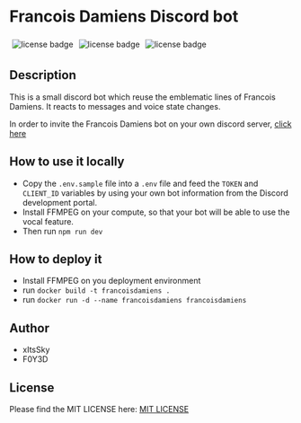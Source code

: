 # Francois Damiens Discord bot

<div style="display: flex; flex-direction: row">
<img src="https://badgen.net/badge/license/MIT/green"  alt="license badge" style="display: inline-block; margin: 5px;"/>
<img src="https://badgen.net/badge/discordjs/14.11.0/purple"  alt="license badge" style="display: inline-block; margin: 5px;"/>
<img src="https://badgen.net/badge/version/2.0.0/cyan"  alt="license badge" style="display: inline-block; margin: 5px;"/>
</div>

## Description

This is a small discord bot which reuse the emblematic lines of Francois Damiens.
It reacts to messages and voice state changes.

In order to invite the Francois Damiens bot on your own discord server, <a href="https://discord.com/api/oauth2/authorize?client_id=849312964472209438&permissions=384453060866&scope=bot%20applications.commands">click here</a>

## How to use it locally

- Copy the `.env.sample` file into a `.env` file and feed the `TOKEN` and `CLIENT_ID` variables by using your own bot information from the Discord development portal.
- Install FFMPEG on your compute, so that your bot will be able to use the vocal feature.
- Then run `npm run dev`

## How to deploy it

- Install FFMPEG on you deployment environment
- run `docker build -t francoisdamiens .`
- run `docker run -d --name francoisdamiens francoisdamiens`


## Author

- xItsSky
- F0Y3D

## License

Please find the MIT LICENSE here: <a href="/LICENSE">MIT LICENSE</a>
